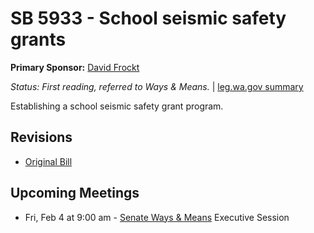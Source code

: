 # SB 5933 - School seismic safety grants
**Primary Sponsor:** [David Frockt](/person/leg/david.frockt.md)

*Status: First reading, referred to Ways & Means.* | [leg.wa.gov summary](https://app.leg.wa.gov/billsummary?BillNumber=5933&Year=2021)

Establishing a school seismic safety grant program.

## Revisions
* [Original Bill](1/)

## Upcoming Meetings
* Fri, Feb 4 at 9:00 am - [Senate Ways & Means](/senate/2021-22/WM/) Executive Session